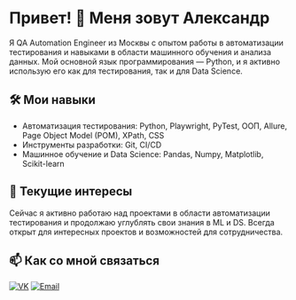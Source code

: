 # Привет! 👋 Меня зовут Александр

Я QA Automation Engineer из Москвы с опытом работы в автоматизации тестирования и навыками в области машинного обучения и анализа данных. Мой основной язык программирования — Python, и я активно использую его как для тестирования, так и для Data Science.

## 🛠 Мои навыки
- Автоматизация тестирования: Python, Playwright, PyTest, ООП, Allure, Page Object Model (POM), XPath, CSS
- Инструменты разработки: Git, CI/CD
- Машинное обучение и Data Science: Pandas, Numpy, Matplotlib, Scikit-learn

## 🚀 Текущие интересы
Сейчас я активно работаю над проектами в области автоматизации тестирования и продолжаю углублять свои знания в ML и DS. Всегда открыт для интересных проектов и возможностей для сотрудничества.

## 📫 Как со мной связаться
[![VK](https://img.shields.io/badge/-VK-4A76A8?style=for-the-badge&logo=vk&logoColor=white)](https://m.vk.com/scathing_clown) 
[![Email](https://img.shields.io/badge/Email-D14836?style=for-the-badge&logo=gmail&logoColor=white)](mailto:scathingclown@gmail.com)
